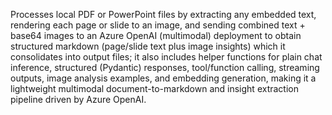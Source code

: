 Processes local PDF or PowerPoint files by extracting any embedded text, rendering each page or slide to an image, and sending combined text + base64 images to an Azure OpenAI (multimodal) deployment to obtain structured markdown (page/slide text plus image insights) which it consolidates into output files; it also includes helper functions for plain chat inference, structured (Pydantic) responses, tool/function calling, streaming outputs, image analysis examples, and embedding generation, making it a lightweight multimodal document-to-markdown and insight extraction pipeline driven by Azure OpenAI.
